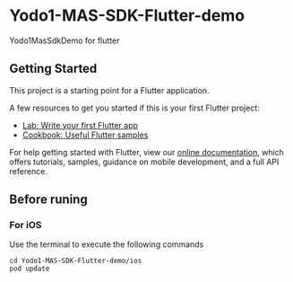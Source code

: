 # Yodo1-MAS-SDK-Flutter-demo

Yodo1MasSdkDemo for flutter

## Getting Started

This project is a starting point for a Flutter application.

A few resources to get you started if this is your first Flutter project:

- [Lab: Write your first Flutter app](https://flutter.dev/docs/get-started/codelab)
- [Cookbook: Useful Flutter samples](https://flutter.dev/docs/cookbook)

For help getting started with Flutter, view our
[online documentation](https://flutter.dev/docs), which offers tutorials,
samples, guidance on mobile development, and a full API reference.



## Before runing

### For iOS

Use the terminal to execute the following commands

```shell
cd Yodo1-MAS-SDK-Flutter-demo/ios
pod update
```
